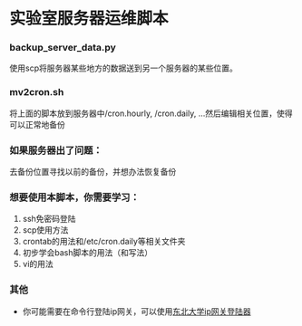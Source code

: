 # 实验室服务器运维脚本
### backup_server_data.py
使用scp将服务器某些地方的数据送到另一个服务器的某些位置。
### mv2cron.sh
将上面的脚本放到服务器中/cron.hourly, /cron.daily, ...然后编辑相关位置，使得可以正常地备份
### 如果服务器出了问题：
去备份位置寻找以前的备份，并想办法恢复备份
### 想要使用本脚本，你需要学习：
1. ssh免密码登陆
2. scp使用方法
3. crontab的用法和/etc/cron.daily等相关文件夹
4. 初步学会bash脚本的用法（和写法）
5. vi的用法
### 其他
- 你可能需要在命令行登陆ip网关，可以使用[东北大学ip网关登陆器](https://github.com/the0demiurge/CharlesScripts/blob/master/charles/bin/ipgw)